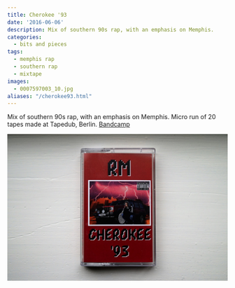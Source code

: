 ```yaml
---
title: Cherokee '93
date: '2016-06-06'
description: Mix of southern 90s rap, with an emphasis on Memphis.
categories: 
  - bits and pieces
tags:
  - memphis rap
  - southern rap
  - mixtape
images:
  - 0007597003_10.jpg
aliases: "/cherokee93.html"
---
```


Mix of southern 90s rap, with an emphasis on Memphis. Micro run of 20 tapes made at Tapedub, Berlin.
[Bandcamp](https://rmtapes.bandcamp.com/album/cherokee-93-extended)

![Physical format](0007597003_10.jpg)
